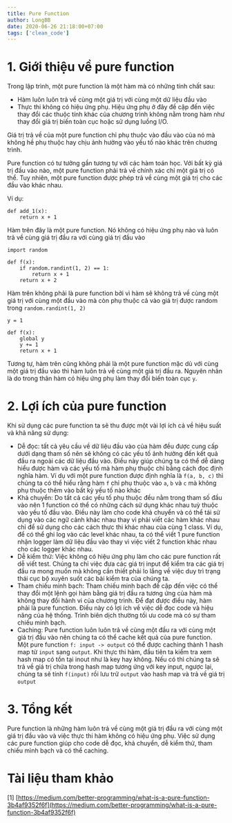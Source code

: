 ```yaml
---
title: Pure Function
author: LongBB
date: 2020-06-26 21:18:00+07:00
tags: ['clean_code']
---
```



# 1. Giới thiệu về pure function
Trong lập trình, một pure function là một hàm mà có những tính chất sau:

- Hàm luôn luôn trả về cùng một giá trị với cùng một dữ liệu đầu vào
- Thực thi không có hiệu ứng phụ. Hiệu ứng phụ ở đây đề cập đến việc thay đổi các thuộc tính khác của chương trình không nằm trong hàm như thay đổi giá trị biến toàn cục hoặc sử dụng luồng I/O.

Giá trị trả về của một pure function chỉ phụ thuộc vào đầu vào của nó mà không hề phụ thuộc hay chịu ảnh hưởng vào yếu tố nào khác trên chương trình.

Pure function có tư tưởng gần tương tự với các hàm toán học. Với bất kỳ giá trị đầu vào nào, một pure function phải trả về chính xác chỉ một giá trị có thể. Tuy nhiên, một pure function được phép trả về cùng một giá trị cho các đầu vào khác nhau.

Ví dụ:
```
def add_1(x):
    return x + 1
```
Hàm trên đây là một pure function. Nó không có hiệu ứng phụ nào và luôn trả về cùng giá trị đầu ra với cùng giá trị đầu vào
```
import random

def f(x):
    if random.randint(1, 2) == 1:
        return x + 1
    return x + 2
```
Hàm trên không phải là pure function bởi vì hàm sẽ không trả về cùng một giá trị với cùng một đầu vào mà còn phụ thuộc cả vào giá trị được random trong `random.randint(1, 2)`
```
y = 1

def f(x):
    global y
    y += 1
    return x + 1
```
Tương tự, hàm trên cũng không phải là một pure function mặc dù với cùng một giá trị đầu vào thì hàm luôn trả về cùng một giá trị đầu ra. Nguyên nhân là do trong thân hàm có hiệu ứng phụ làm thay đổi biến toàn cục `y`.

# 2. Lợi ích của pure function

Khi sử dụng các pure function ta sẽ thu được một vài lợi ích cả về hiệu suất và khả năng sử dụng:

- Dễ đọc: tất cả yêu cầu về dữ liệu đầu vào của hàm đều được cung cấp dưới dạng tham số nên sẽ không có các yếu tố ảnh hưởng đến kết quả đầu ra ngoài các dữ liệu đầu vào. Điều này giúp chúng ta có thể dễ dàng hiểu được hàm và các yếu tố mà hàm phụ thuộc chỉ bằng cách đọc định nghĩa hàm. Ví dụ với một pure function được định nghĩa là `f(a, b, c)` thì chúng ta có thể hiểu rằng hàm `f` chỉ  phụ thuộc vào `a`, `b` và `c` mà không phụ thuộc thêm vào bất kỳ yếu tố nào khác
- Khả chuyển: Do tất cả các yếu tố phụ thuộc đều nằm trong tham số đầu vào nên 1 function có thể có những cách sử dụng khác nhau tuỳ thuộc vào yếu tố đầu vào. Điều này làm cho code khả chuyển và có thể tái sử dụng vào các ngữ cảnh khác nhau thay vì phải viết các hàm khác nhau chỉ để sử dụng cho các cách thực thi khác nhau của cùng 1 class. Ví dụ, để có thể ghi log vào các level khác nhau, ta có thể viết 1 pure function nhận logger làm dữ liệu đầu vào thay vì việc viết 2 function khác nhau cho các logger khác nhau.
- Dễ kiểm thử: Việc không có hiệu ứng phụ làm cho các pure function rất dễ viết test. Chúng ta chỉ việc đưa các giá trị input để kiểm tra các giá trị đầu ra mong muốn mà không cần thiết phải lo lắng về việc duy trì trạng thái cục bộ xuyên suốt các bài kiểm tra của chúng ta.
- Tham chiếu minh bạch: Tham chiếu minh bạch đề cập đến việc có thể thay đổi một lệnh gọi hàm bằng giá trị đầu ra tương ứng của hàm mà không thay đổi hành vi của chương trình. Để đạt được điều này, hàm phải là pure function. Điều này có lợi ích về việc dễ đọc code và hiệu năng của hệ thống. Trình biên dịch thường tối ưu code mà có sự tham chiếu minh bạch.
- Caching: Pure function luôn luôn trả về cùng một đầu ra với cùng một giá trị đầu vào nên chúng ta có thể cache kết quả của pure function. Một pure function `f: input -> output` có thể được caching thành 1 hash map từ `input` sang `output`. Khi thực thi hàm, đầu tiên ta kiểm tra xem hash map có tồn tại inout như là key hay không. Nếu có thì chúng ta sẽ trả về giá trị chứa trong hash map tương ứng với key input, ngược lại, chúng ta sẽ tính `f(input)` rồi lưu trữ `output` vào hash map và trả về giá trị `output`

# 3. Tổng kết

Pure function là những hàm luôn trả về cùng một giá trị đầu ra với cùng một giá trị đầu vào và việc thực thi hàm không có hiệu ứng phụ. Việc sử dụng các pure function giúp cho code dễ đọc, khả chuyển, dễ kiểm thử, tham chiếu mình bạch và có thể caching.

# Tài liệu tham khảo
[1] [https://medium.com/better-programming/what-is-a-pure-function-3b4af9352f6f](https://medium.com/better-programming/what-is-a-pure-function-3b4af9352f6f)
